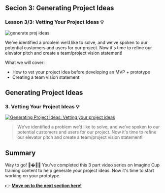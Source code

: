 
## Secion 3: Generating Project Ideas
### Lesson 3/3: Vetting Your Project Ideas 💡

![generate proj ideas](https://user-images.githubusercontent.com/18564645/133836600-4e8a62f0-224e-45b2-bdd3-745b9579fdc6.png)

We’ve identified a problem we’d like to solve, and we’ve spoken to our potential customers and users for our project. Now it's time to refine our elevator pitch and create a team/project vision statement!

What we will cover: 

- How to vet your project idea before developing an MVP + prototype
- Creating a team vision statement

## Generating Project Ideas

### 3. Vetting Your Project Ideas 💡

[![Generating Project Ideas: Vetting your project ideas](https://user-images.githubusercontent.com/18564645/133905715-570720be-14e9-416b-875b-5863f7c82bbf.png)](https://youtu.be/OjrfnrDsO98 "Generating Project Ideas: Vetting your project ideas")

> We’ve identified a problem we’d like to solve, and we’ve spoken to our potential customers and users for our project. Now it's time to refine our elevator pitch and create a team/project vision statement!

## Summary

Way to go! 🥳�🎉🎊 You've completed this 3 part video series on Imagine Cup training content to help generate your project ideas. Now it's time to start working on your prototype.

👉  [**Move on to the next section here!**](../../4-Building-A-Prototype/README.md)

